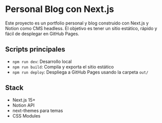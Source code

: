 # Personal Blog con Next.js

Este proyecto es un portfolio personal y blog construido con Next.js y Notion como CMS headless. El objetivo es tener un sitio estático, rápido y fácil de desplegar en GitHub Pages.

## Scripts principales

- `npm run dev`: Desarrollo local
- `npm run build`: Compila y exporta el sitio estático
- `npm run deploy`: Despliega a GitHub Pages usando la carpeta `out/`

## Stack
- Next.js 15+
- Notion API
- next-themes para temas
- CSS Modules

